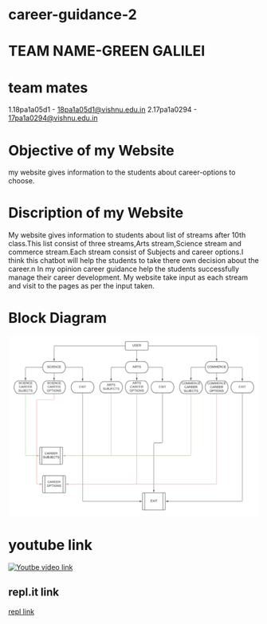 # career-guidance-2
# TEAM NAME-GREEN GALILEI
# team mates
1.18pa1a05d1 - 18pa1a05d1@vishnu.edu.in 2.17pa1a0294 - 17pa1a0294@vishnu.edu.in
# Objective of my Website
my website gives information to the students about career-options to choose.
# Discription of my Website
My website gives information to students about list of streams after 10th class.This list consist of three streams,Arts stream,Science stream and commerce stream.Each stream consist of Subjects and career options.I think this chatbot will help the students to take there own decision about the career.n In my opinion career guidance help the students successfully manage their career development.
My website take input as each stream and visit to the pages as per the input taken.
# Block Diagram
![BLOCK DIAGRAM](https://raw.githubusercontent.com/sowmyapunuru143/Career-Guidance/main/Blank%20diagram%20(1).png)
# youtube link
[![Youtbe video link](https://img.youtube.com/vi/bL9SZ9LIb44/0.jpg)](https://www.youtube.com/watch?v=bL9SZ9LIb44)
## repl.it link
[repl link](https://website.sowmyapunuru123.repl.co)
